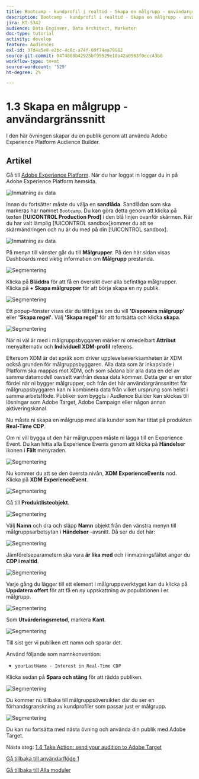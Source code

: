 ```yaml
---
title: Bootcamp - kundprofil i realtid - Skapa en målgrupp - användargränssnitt
description: Bootcamp - kundprofil i realtid - Skapa en målgrupp - användargränssnitt
jira: KT-5342
audience: Data Engineer, Data Architect, Marketer
doc-type: tutorial
activity: develop
feature: Audiences
exl-id: 37d4a5e8-e2bc-4c8c-a74f-09f74ea79962
source-git-commit: 0474808b42925bf95529e10a42a0563f0ecc43b8
workflow-type: tm+mt
source-wordcount: '529'
ht-degree: 2%

---
```


# 1.3 Skapa en målgrupp - användargränssnitt

I den här övningen skapar du en publik genom att använda Adobe Experience Platform Audience Builder.

## Artikel

Gå till [Adobe Experience Platform](https://experience.adobe.com/platform). När du har loggat in loggar du in på Adobe Experience Platform hemsida.

![Inmatning av data](./images/home.png)

Innan du fortsätter måste du välja en **sandlåda**. Sandlådan som ska markeras har namnet ``Bootcamp``. Du kan göra detta genom att klicka på texten **[!UICONTROL Production Prod]** i den blå linjen ovanför skärmen. När du har valt lämplig [!UICONTROL sandbox]kommer du att se skärmändringen och nu är du med på din [!UICONTROL sandbox].

![Inmatning av data](./images/sb1.png)

På menyn till vänster går du till **Målgrupper**. På den här sidan visas Dashboards med viktig information om **Målgrupp** prestanda.

![Segmentering](./images/menuseg.png)

Klicka på **Bläddra** för att få en översikt över alla befintliga målgrupper. Klicka på **+ Skapa målgrupper** för att börja skapa en ny publik.


![Segmentering](./images/segmentationui.png)

Ett popup-fönster visas där du tillfrågas om du vill **&#39;Disponera målgrupp&#39;** eller **&#39;Skapa regel&#39;**. Välj **&#39;Skapa regel&#39;** för att fortsätta och klicka **skapa**.

![Segmentering][def]

När ni väl är med i målgruppsbyggaren märker ni omedelbart **Attribut** menyalternativ och **Individuell XDM-profil** referens.


Eftersom XDM är det språk som driver upplevelseverksamheten är XDM också grunden för målgruppsbyggaren. Alla data som är inkapslade i Platform ska mappas mot XDM, och som sådana blir alla data en del av samma datamodell oavsett varifrån dessa data kommer. Detta ger er en stor fördel när ni bygger målgrupper, och från det här användargränssnittet för målgruppsbyggaren kan ni kombinera data från vilket ursprung som helst i samma arbetsflöde. Publiker som byggts i Audience Builder kan skickas till lösningar som Adobe Target, Adobe Campaign eller någon annan aktiveringskanal.

Nu måste ni skapa en målgrupp med alla kunder som har tittat på produkten **Real-Time CDP**.

Om ni vill bygga ut den här målgruppen måste ni lägga till en Experience Event. Du kan hitta alla Experience Events genom att klicka på **Händelser** ikonen i **Fält** menyraden.

![Segmentering](./images/findee.png)

Nu kommer du att se den översta nivån, **XDM ExperienceEvents** nod. Klicka på **XDM ExperienceEvent**.

![Segmentering](./images/see.png)

Gå till **Produktlisteobjekt**.

![Segmentering](./images/plitems.png)

Välj **Namn** och dra och släpp **Namn** objekt från den vänstra menyn till målgruppsarbetsytan i **Händelser** -avsnitt. Då ser du det här:

![Segmentering](./images/eewebpdtlname.png)

Jämförelseparametern ska vara **är lika med** och i inmatningsfältet anger du **CDP i realtid**.

![Segmentering](./images/pv.png)

Varje gång du lägger till ett element i målgruppsverktyget kan du klicka på **Uppdatera offert** för att få en ny uppskattning av populationen i er målgrupp.

![Segmentering](./images/refreshest.png)

Som **Utvärderingsmetod**, markera **Kant**.

![Segmentering](./images/evedge.png)

Till sist ger vi publiken ett namn och sparar det.

Använd följande som namnkonvention:

- `yourLastName - Interest in Real-Time CDP`

Klicka sedan på **Spara och stäng** för att rädda publiken.

![Segmentering](./images/segmentname.png)

Du kommer nu tillbaka till målgruppsöversikten där du ser en förhandsgranskning av kundprofiler som passar just er målgrupp.

![Segmentering](./images/savedsegment.png)

Du kan nu fortsätta med nästa övning och använda din publik med Adobe Target.

Nästa steg: [1.4 Take Action: send your audition to Adobe Target](./ex4.md)

[Gå tillbaka till användarflöde 1](./uc1.md)

[Gå tillbaka till Alla moduler](../../overview.md)


[def]: ./images/segmentationpopup.png

